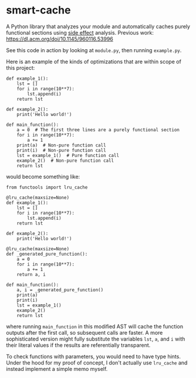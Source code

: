# smart-cache
A Python library that analyzes your module and automatically caches purely functional sections using [side effect](https://en.wikipedia.org/wiki/Side_effect_(computer_science)) analysis. Previous work: https://dl.acm.org/doi/10.1145/960116.53996

See this code in action by looking at `module.py`, then running `example.py`.

Here is an example of the kinds of optimizations that are within scope of this project:

```
def example_1():
    lst = []
    for i in range(10**7):
        lst.append(i)
    return lst

def example_2():
    print('Hello world!')

def main_function():
    a = 0  # The first three lines are a purely functional section
    for i in range(10**7):
        a += 1
    print(a)  # Non-pure function call
    print(i)  # Non-pure function call
    lst = example_1()  # Pure function call
    example_2()  # Non-pure function call
    return lst
```

would become something like:

```
from functools import lru_cache

@lru_cache(maxsize=None)
def example_1():
    lst = []
    for i in range(10**7):
        lst.append(i)
    return lst

def example_2():
    print('Hello world!')

@lru_cache(maxsize=None)
def _generated_pure_function():
    a = 0
    for i in range(10**7):
        a += 1
    return a, i

def main_function():
    a, i = _generated_pure_function()
    print(a)
    print(i)
    lst = example_1()
    example_2()
    return lst
```

where running `main_function` in this modified AST will cache the function outputs after the first call, so subsequent calls are faster. A more sophisticated version might fully substitute the variables `lst`, `a`, and `i` with their literal values if the results are referentially transparent.

To check functions with parameters, you would need to have type hints. Under the hood for my proof of concept, I don't actually use `lru_cache` and instead implement a simple memo myself.
